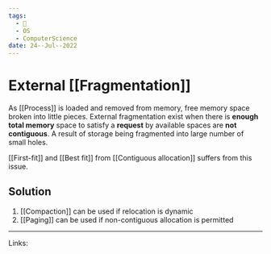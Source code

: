 ```yaml
---
tags:
  - 🌱
  - OS
  - ComputerScience 
date: 24--Jul--2022
---
```


# External [[Fragmentation]]

As [[Process]] is loaded and removed from memory, free memory space broken into little pieces. External fragmentation exist when there is **enough total memory** space to satisfy a **request** by available spaces are **not contiguous**. A result of storage being fragmented into large number of small holes.

[[First-fit]] and [[Best fit]] from [[Contiguous allocation]] suffers from this issue.

## Solution

1. [[Compaction]] can be used if relocation is dynamic
2. [[Paging]] can be used if non-contiguous allocation is permitted

---
Links: 